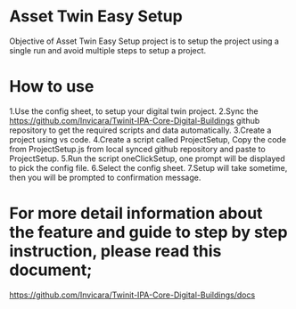 # Asset Twin Easy Setup

Objective of Asset Twin Easy Setup project is to setup the project using a single run and avoid multiple steps to setup a project.

# How to use

1.Use the config sheet, to setup your digital twin project.
2.Sync the https://github.com/Invicara/Twinit-IPA-Core-Digital-Buildings github repository to get the required scripts and data automatically.
3.Create a project using vs code.
4.Create a script called ProjectSetup, Copy the code from ProjectSetup.js from local synced github repository and paste to ProjectSetup.
5.Run the script oneClickSetup, one prompt will be displayed to pick the config file.
6.Select the config sheet.
7.Setup will take sometime, then you will be prompted to confirmation message.

# For more detail information about the feature and guide to step by step instruction, please read this document;

https://github.com/Invicara/Twinit-IPA-Core-Digital-Buildings/docs



